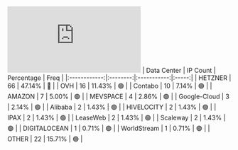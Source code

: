 ![Diagramm](https://github.com/obajay/StateSync-snapshots/blob/main/Projects/Dymension/1/README.md)
| Data Center | IP Count | Percentage | Freq |
|:------------:|:--------:|:-----------:|:-----:|
| HETZNER | 66 | 47.14% | 🔴 |
| OVH | 16 | 11.43% | 🟢 |
| Contabo | 10 | 7.14% | 🟢 |
| AMAZON | 7 | 5.00% | 🟢 |
| MEVSPACE | 4 | 2.86% | 🟢 |
| Google-Cloud | 3 | 2.14% | 🟢 |
| Alibaba | 2 | 1.43% | 🟢 |
| HIVELOCITY | 2 | 1.43% | 🟢 |
| IPAX | 2 | 1.43% | 🟢 |
| LeaseWeb | 2 | 1.43% | 🟢 |
| Scaleway | 2 | 1.43% | 🟢 |
| DIGITALOCEAN | 1 | 0.71% | 🟢 |
| WorldStream | 1 | 0.71% | 🟢 |
| OTHER | 22 | 15.71% | 🟢 |